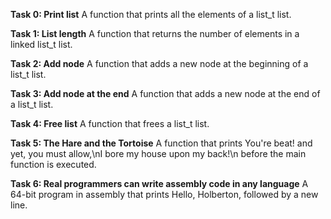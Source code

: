 **Task 0: Print list**
          A function that prints all the elements of a list_t list.

**Task 1: List length**
	  A function that returns the number of elements in a linked list_t list.

**Task 2: Add node**
	  A function that adds a new node at the beginning of a list_t list.

**Task 3: Add node at the end**
	  A function that adds a new node at the end of a list_t list.

**Task 4: Free list**
	  A function that frees a list_t list.

**Task 5: The Hare and the Tortoise**
	  A function that prints You're beat! and yet, you must allow,\nI bore my house upon my back!\n before the main function is executed.

**Task 6: Real programmers can write assembly code in any language**
	  A 64-bit program in assembly that prints Hello, Holberton, followed by a new line.
